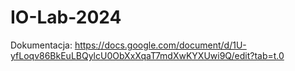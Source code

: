 # IO-Lab-2024

Dokumentacja:
https://docs.google.com/document/d/1U-yfLoqv86BkEuLBQylcU0ObXxXqaT7mdXwKYXUwi9Q/edit?tab=t.0
